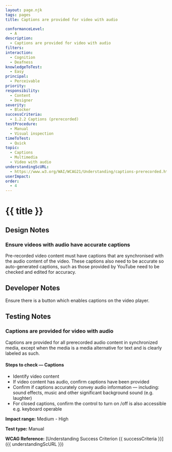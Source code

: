 ```yaml
---
layout: page.njk
tags: pages
title: Captions are provided for video with audio

conformanceLevel:
  - A
description:
  - Captions are provided for video with audio
filters:
interaction:
  - Cognition
  - Deafness
knowledgeToTest:
  - Easy
principal:
  - Perceivable
priority:
responsibility:
  - Content
  - Designer
severity:
  - Blocker
successCriteria:
  - 1.2.2 Captions (prerecorded)
testProcedure:
  - Manual
  - Visual inspection
timeToTest:
  - Quick
topic:
  - Captions
  - Multimedia
  - Video with audio
understandingScURL:
  - https://www.w3.org/WAI/WCAG21/Understanding/captions-prerecorded.html
userImpact:
order:
  - 4
---
```


# {{ title }}

## Design Notes

### Ensure videos with audio have accurate captions

Pre-recorded video content must have captions that are synchronised with the audio content of the video. These captions also need to be accurate so auto-generated captions, such as those provided by YouTube need to be checked and edited for accuracy.

## Developer Notes

Ensure there is a button which enables captions on the video player.

## Testing Notes

### Captions are provided for video with audio

Captions are provided for all prerecorded audio content in synchronized media, except when the media is a media alternative for text and is clearly labeled as such.

#### Steps to check — Captions

- Identify video content
- If video content has audio, confirm captions have been provided
- Confirm if captions accurately convey audio information — including: sound effects, music and other significant background sound (e.g. laughter)
- For closed captions, confirm the control to turn on /off is also accessible e.g. keyboard operable

**Impact range:** Medium - High

**Test type:** Manual

**WCAG Reference:** [Understanding Success Criterion {{ successCriteria }}]({{ understandingScURL }})
